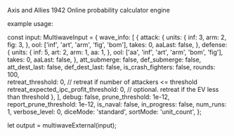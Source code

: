 Axis and Allies 1942 Online probability calculator engine

example usage:

const input: MultiwaveInput = {
wave_info: [
{
attack: {
units: {
inf: 3,
arm: 2,
fig: 3,
},
ool: ['inf', 'art', 'arm', 'fig', 'bom'],
takes: 0,
aaLast: false,
},
defense: {
units: {
inf: 5,
art: 2,
arm: 1,
aa: 1,
},
ool: ['aa', 'inf', 'art', 'arm', 'bom', 'fig'],
takes: 0,
aaLast: false,
},
att_submerge: false,
def_submerge: false,
att_dest_last: false,
def_dest_last: false,
is_crash_fighters: false,
rounds: 100,  
 retreat_threshold: 0, // retreat if number of attackers <= threshold
retreat_expected_ipc_profit_threshold: 0, // optional. retreat if the EV less than threshold
},
],
debug: false,
prune_threshold: 1e-12,
report_prune_threshold: 1e-12,
is_naval: false,
in_progress: false,
num_runs: 1,
verbose_level: 0,
diceMode: 'standard',
sortMode: 'unit_count',
};

let output = multiwaveExternal(input);
